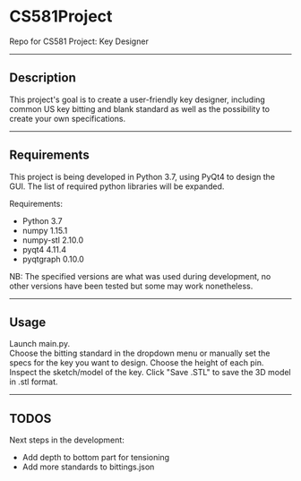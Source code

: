 # CS581Project
Repo for CS581 Project: Key Designer

---
## Description

This project's goal is to create a user-friendly key designer, including common US key bitting and blank standard as well as the possibility to create your own specifications.

---

## Requirements

This project is being developed in Python 3.7, using PyQt4 to design the GUI.
The list of required python libraries will be expanded.

Requirements:

- Python 3.7
- numpy 1.15.1
- numpy-stl 2.10.0
- pyqt4 4.11.4
- pyqtgraph 0.10.0

NB: The specified versions are what was used during development, no other versions have been tested but some may work nonetheless.

---

## Usage

Launch main.py.  
Choose the bitting standard in the dropdown menu or manually set the specs for the key you want to design.
Choose the height of each pin.
Inspect the sketch/model of the key.
Click "Save .STL" to save the 3D model in .stl format.

---

## TODOS

Next steps in the development:

- Add depth to bottom part for tensioning
- Add more standards to bittings.json
